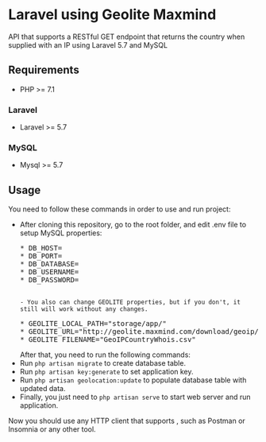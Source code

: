 # Laravel using Geolite Maxmind
API that supports a RESTful GET endpoint that returns the country when supplied with an IP using Laravel 5.7 and MySQL

## Requirements

* PHP >= 7.1

### Laravel

* Laravel >= 5.7

### MySQL

* Mysql >= 5.7

## Usage

You need to follow these commands in order to use and run project:

<ul>
<li>After cloning this repository, go to the root folder, and edit .env file to setup MySQL properties:
        <pre>
* DB_HOST=
* DB_PORT=
* DB_DATABASE=
* DB_USERNAME=
* DB_PASSWORD=
    </pre>
    
    - You also can change GEOLITE properties, but if you don't, it still will work without any changes.
<pre>
* GEOLITE_LOCAL_PATH="storage/app/"
* GEOLITE_URL="http://geolite.maxmind.com/download/geoip/database/GeoIPCountryCSV.zip"
* GEOLITE_FILENAME="GeoIPCountryWhois.csv"
</pre>
</li>
    After that, you need to run the following commands:
<li>Run <code>php artisan migrate</code> to create database table.</li>
<li>Run <code>php artisan key:generate</code> to set application key. </li>
<li>Run <code>php artisan geolocation:update</code> to populate database table with updated data. </li>
<li>Finally, you just need to <code>php artisan serve</code> to start web server and run application. </li>

</ul>

Now you should use any HTTP client that supports , such as Postman or Insomnia or any other tool.
